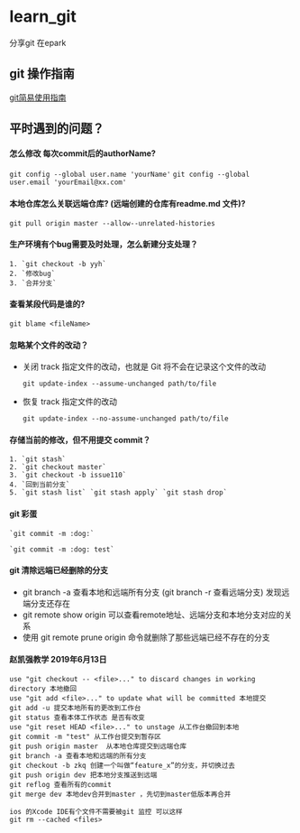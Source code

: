 # learn_git
分享git 在epark

## git 操作指南

[git简易使用指南](https://www.bootcss.com/p/git-guide/)
## 平时遇到的问题？

#### 怎么修改 每次commit后的authorName?
`git config --global user.name 'yourName'`
`git config --global user.email 'yourEmail@xx.com'`

#### 本地仓库怎么关联远端仓库? (远端创建的仓库有readme.md 文件)?

`git pull origin master --allow--unrelated-histories`

#### 生产环境有个bug需要及时处理，怎么新建分支处理？

    1. `git checkout -b yyh`
    2. `修改bug`
    3. `合并分支`
    
#### 查看某段代码是谁的?

`git blame <fileName>`

#### 忽略某个文件的改动？
    
* 关闭 track 指定文件的改动，也就是 Git 将不会在记录这个文件的改动

    `git update-index --assume-unchanged path/to/file` 
* 恢复 track 指定文件的改动

    `git update-index --no-assume-unchanged path/to/file`

#### 存储当前的修改，但不用提交 commit？

    1. `git stash`  
    2. `git checkout master`
    3. `git checkout -b issue110`
    4. `回到当前分支`
    5. `git stash list` `git stash apply` `git stash drop`

#### git 彩蛋

    `git commit -m :dog:`
    
    `git commit -m :dog: test`
    

#### git 清除远端已经删除的分支

 * git branch -a 查看本地和远端所有分支 (git branch -r 查看远端分支) 发现远端分支还存在
 * git remote show origin 可以查看remote地址、远端分支和本地分支对应的关系
 * 使用 git remote prune origin 命令就删除了那些远端已经不存在的分支

  
#### 赵凯强教学  2019年6月13日

```
use "git checkout -- <file>..." to discard changes in working directory 本地撤回
use "git add <file>..." to update what will be committed 本地提交
git add -u 提交本地所有的更改到工作台
git status 查看本体工作状态 是否有改变
use "git reset HEAD <file>..." to unstage 从工作台撤回到本地
git commit -m "test" 从工作台提交到暂存区
git push origin master  从本地仓库提交到远端仓库
git branch -a 查看本地和远端的所有分支
git checkout -b zkq 创建一个叫做“feature_x”的分支，并切换过去
git push origin dev 把本地分支推送到远端
git reflog 查看所有的commit
git merge dev 本地dev合并到master ，先切到master低版本再合并

ios 的Xcode IDE有个文件不需要被git 监控 可以这样
git rm --cached <files>

```


